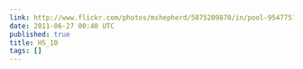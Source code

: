 ```yaml
---
link: http://www.flickr.com/photos/mshepherd/5875209870/in/pool-95477519@N00
date: 2011-06-27 00:40 UTC
published: true
title: HS_10
tags: []
---
```




